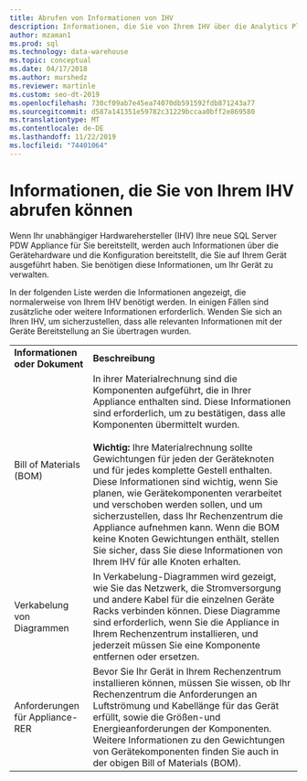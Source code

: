 ```yaml
---
title: Abrufen von Informationen von IHV
description: Informationen, die Sie von Ihrem IHV über die Analytics Platform System-Appliance erhalten.
author: mzaman1
ms.prod: sql
ms.technology: data-warehouse
ms.topic: conceptual
ms.date: 04/17/2018
ms.author: murshedz
ms.reviewer: martinle
ms.custom: seo-dt-2019
ms.openlocfilehash: 730cf09ab7e45ea74070db591592fdb871243a77
ms.sourcegitcommit: d587a141351e59782c31229bccaa0bff2e869580
ms.translationtype: MT
ms.contentlocale: de-DE
ms.lasthandoff: 11/22/2019
ms.locfileid: "74401064"
---
```

# <a name="information-to-obtain-from-your-ihv"></a>Informationen, die Sie von Ihrem IHV abrufen können
Wenn Ihr unabhängiger Hardwarehersteller (IHV) Ihre neue SQL Server PDW Appliance für Sie bereitstellt, werden auch Informationen über die Gerätehardware und die Konfiguration bereitstellt, die Sie auf Ihrem Gerät ausgeführt haben. Sie benötigen diese Informationen, um Ihr Gerät zu verwalten.  
  
In der folgenden Liste werden die Informationen angezeigt, die normalerweise von Ihrem IHV benötigt werden. In einigen Fällen sind zusätzliche oder weitere Informationen erforderlich. Wenden Sie sich an Ihren IHV, um sicherzustellen, dass alle relevanten Informationen mit der Geräte Bereitstellung an Sie übertragen wurden.  
  
|||  
|-|-|  
|**Informationen oder Dokument**|**Beschreibung**|  
|Bill of Materials (BOM)|In ihrer Materialrechnung sind die Komponenten aufgeführt, die in Ihrer Appliance enthalten sind. Diese Informationen sind erforderlich, um zu bestätigen, dass alle Komponenten übermittelt wurden.<br /><br />**Wichtig:** Ihre Materialrechnung sollte Gewichtungen für jeden der Geräteknoten und für jedes komplette Gestell enthalten. Diese Informationen sind wichtig, wenn Sie planen, wie Gerätekomponenten verarbeitet und verschoben werden sollen, und um sicherzustellen, dass Ihr Rechenzentrum die Appliance aufnehmen kann. Wenn die BOM keine Knoten Gewichtungen enthält, stellen Sie sicher, dass Sie diese Informationen von Ihrem IHV für alle Knoten erhalten.|  
|Verkabelung von Diagrammen|In Verkabelung-Diagrammen wird gezeigt, wie Sie das Netzwerk, die Stromversorgung und andere Kabel für die einzelnen Geräte Racks verbinden können. Diese Diagramme sind erforderlich, wenn Sie die Appliance in Ihrem Rechenzentrum installieren, und jederzeit müssen Sie eine Komponente entfernen oder ersetzen.|  
|Anforderungen für Appliance-RER|Bevor Sie Ihr Gerät in Ihrem Rechenzentrum installieren können, müssen Sie wissen, ob Ihr Rechenzentrum die Anforderungen an Luftströmung und Kabellänge für das Gerät erfüllt, sowie die Größen-und Energieanforderungen der Komponenten. Weitere Informationen zu den Gewichtungen von Gerätekomponenten finden Sie auch in der obigen Bill of Materials (BOM).|  
  
